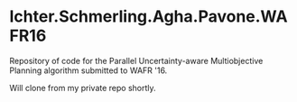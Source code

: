 # Ichter.Schmerling.Agha.Pavone.WAFR16
Repository of code for the Parallel Uncertainty-aware Multiobjective Planning algorithm submitted to WAFR '16.

Will clone from my private repo shortly.
